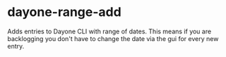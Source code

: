 # dayone-range-add
Adds entries to Dayone CLI with range of dates. This means if you are backlogging you don't have to change the date via the gui for every new entry.
